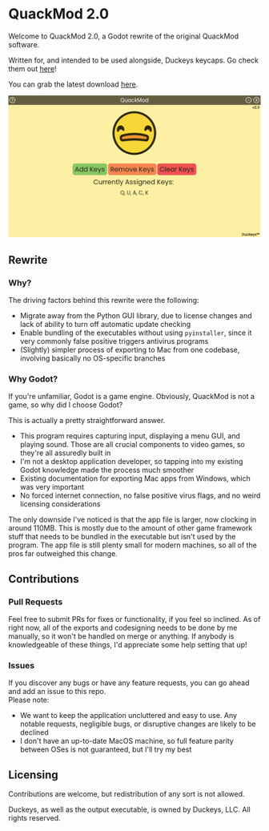 # QuackMod 2.0

Welcome to QuackMod 2.0, a Godot rewrite of the original QuackMod software.  

Written for, and intended to be used alongside, Duckeys keycaps. Go check them out [here](https://duckeys.com)!  

You can grab the latest download [here](https://duckeys.com/products/quackbox-software).

!["QuackMod 2.0 example"](./Assets/Promo.png)


## Rewrite

### Why?

The driving factors behind this rewrite were the following:
- Migrate away from the Python GUI library, due to license changes and lack of ability to turn off automatic update checking
- Enable bundling of the executables without using `pyinstaller`, since it very commonly false positive triggers antivirus programs
- (Slightly) simpler process of exporting to Mac from one codebase, involving basically no OS-specific branches

### Why Godot?

If you're unfamiliar, Godot is a game engine. Obviously, QuackMod is not a game, so why did I choose Godot?  

This is actually a pretty straightforward answer.  

- This program requires capturing input, displaying a menu GUI, and playing sound. Those are all crucial components to video games, so they're all assuredly built in
- I'm not a desktop application developer, so tapping into my existing Godot knowledge made the process much smoother
- Existing documentation for exporting Mac apps from Windows, which was very important
- No forced internet connection, no false positive virus flags, and no weird licensing considerations

The only downside I've noticed is that the app file is larger, now clocking in around 110MB. This is mostly due to the amount of other game framework stuff that needs to be bundled in the executable but isn't used by the program. The app file is still plenty small for modern machines, so all of the pros far outweighed this change.

## Contributions

### Pull Requests

Feel free to submit PRs for fixes or functionality, if you feel so inclined. As of right now, all of the exports and codesigning needs to be done by me manually, so it won't be handled on merge or anything. If anybody is knowledgeable of these things, I'd appreciate some help setting that up!

### Issues

If you discover any bugs or have any feature requests, you can go ahead and add an issue to this repo.  
Please note:  
- We want to keep the application uncluttered and easy to use. Any notable requests, negligible bugs, or disruptive changes are likely to be declined
- I don't have an up-to-date MacOS machine, so full feature parity between OSes is not guaranteed, but I'll try my best

## Licensing

Contributions are welcome, but redistribution of any sort is not allowed.  
  
Duckeys, as well as the output executable, is owned by Duckeys, LLC. All rights reserved.
